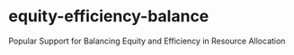 # equity-efficiency-balance
Popular Support for Balancing Equity and Efficiency in Resource Allocation
